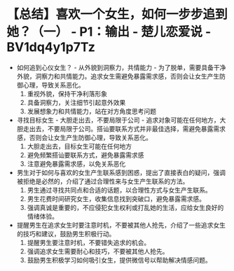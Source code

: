 # 【总结】喜欢一个女生，如何一步步追到她？（一） - P1：输出 - 楚儿恋爱说 - BV1dq4y1p7Tz

-   如何追到心仪女生？ - 从外貌到洞察力，共情能力 - 为了脱单，需要具备干净外貌，洞察力和共情能力。追求女生需避免暴露需求感，否则会让女生产生防御心理，导致关系恶化。
    1.  重视外貌，保持干净利落形象
    2.  具备洞察力，关注细节引起意外效果
    3.  发展想象力和共情能力，站在对方角度思考问题
-   寻找目标女生 - 大胆走出去，不要局限于公司 - 追求对象可能在任何地方，大胆走出去，不要局限于公司。搭讪要联系方式并非最佳选择，需避免暴露需求感，否则会让女生产生防御心理，导致关系恶化。
    1.  大胆走出去，目标女生可能在任何地方
    2.  避免频繁搭讪要联系方式，避免暴露需求感
    3.  注意避免暴露需求感，以免关系恶化
-   男生对于如何与喜欢的女生产生联系感到困惑，提出了直接表白的疑问，强调被拒绝是必然的，介绍了通过合理性来与女生产生联系的方法。
    1.  男生通过寻找共同点和合适的话题，以合理性方式与女生产生联系。
    2.  男生花费时间研究女生，收集信息找到突破口，避免暴露需求感。
    3.  强调真诚是重要的，不应侵犯女生权利或打乱她的生活，应给女生良好的情绪体验。
-   提醒男生在追求女生时要注意时机，不要被其他人抢先，介绍了一些追求女生的技巧和建议，鼓励男生积极行动。
    1.  提醒男生要注意时机，不要错失追求的机会。
    2.  强调追求女生需要耐心和技巧，不要被其他人抢先。
    3.  鼓励男生积极学习如何吸引女生，提供微信号以帮助解决情感问题。